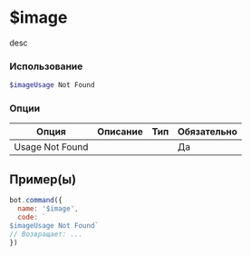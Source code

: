 # $image
desc
### Использование
```php
$imageUsage Not Found
```

### Опции

| Опция | Описание | Тип | Обязательно |
|--------|-------------|------|----------|
| Usage Not Found |  |  | Да |  
## Пример(ы)

```javascript
bot.command({
  name: '$image',
  code: `
$imageUsage Not Found`
// Возвращает: ...
})
```